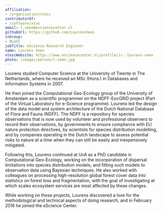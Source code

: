 ```yaml
---
affiliation:
- /organization/nlesc
contributorOf:
- /software/xtas
email: l.veen@esciencecenter.nl
githubUrl: https://github.com/LourensVeen
inGroup:
- NLeSC
jobTitle: eScience Research Engineer
name: Lourens Veen
nlescWebsite: https://www.esciencecenter.nl/profile/ir.-lourens-veen
photo: /images/person/l.veen.jpg
---
```

Lourens studied Computer Science at the University of Twente in
The Netherlands, where he received an MSc (Hons.) in Databases and Information
Systems in 2007.

He then joined the Computational Geo-Ecology group of the University of
Amsterdam as a scientific programmer on the NDFF-EocGRID project (Part of the
Virtual Laboratory for e-Science programme). Lourens led the design of the
data model and system architecture of the Dutch National Database of Flora and
Fauna (NDFF). The NDFF is a repository for species observations that is now
used by volunteer and professional observers to record their observations, by
governments to ensure compliance with EU nature protection directives, by
scientists for species distribution modelling, and by companies operating in
the Dutch landscape to assess potential risks to nature at a time when they
can still be easily and inexpensively mitigated.

Following this, Lourens continued at UvA as a PhD candidate in Computational
Geo-Ecology, working on the incorporation of dispersal limitations into
species distribution models, and fitting such models to observation data
using Bayesian techniques. He also worked with colleagues on processing
high-resolution global forest cover data into statistics on forest loss and
fragmentation, with the goal of investigating at which scales ecosystem
services are most affected by these changes.

While working on these projects, Lourens discovered a love for the
methodological and technical aspects of doing research, and in February 2016
he joined the eScience Center.
